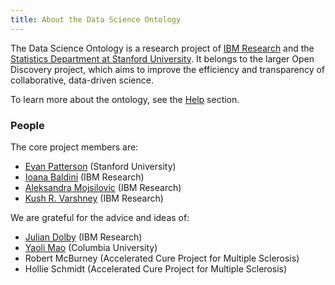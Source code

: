 ```yaml
---
title: About the Data Science Ontology
---
```


The Data Science Ontology is a research project of [IBM Research](http://www.research.ibm.com/cognitive-computing/) and the [Statistics Department at Stanford University](https://statistics.stanford.edu/). It belongs to the larger Open Discovery project, which aims to improve the efficiency and transparency of collaborative, data-driven science.

To learn more about the ontology, see the [Help](/page/help) section.

### People

The core project members are:

- [Evan Patterson](https://www.epatters.org/) (Stanford University)
- [Ioana Baldini](http://researcher.watson.ibm.com/researcher/view.php?person=us-ioana) (IBM Research)
- [Aleksandra Mojsilovic](http://researcher.watson.ibm.com/researcher/view.php?person=us-aleksand) (IBM Research)
- [Kush R. Varshney](http://researcher.watson.ibm.com/researcher/view.php?person=us-krvarshn) (IBM Research)

We are grateful for the advice and ideas of:

- [Julian Dolby](http://researcher.watson.ibm.com/researcher/view.php?person=us-dolby) (IBM Research)
- [Yaoli Mao](http://www.ilt.columbia.edu/people/yaoli-mao/) (Columbia University)
- Robert McBurney (Accelerated Cure Project for Multiple Sclerosis)
- Hollie Schmidt (Accelerated Cure Project for Multiple Sclerosis)
